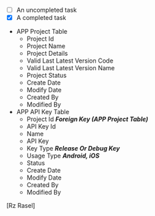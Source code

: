 - [ ] An uncompleted task
- [x] A completed task

* APP Project Table
    * Project Id
    * Project Name
    * Project Details
    * Valid Last Latest Version Code
    * Valid Last Latest Version Name
    * Project Status
    * Create Date
    * Modify Date
    * Created By
    * Modified By
* APP API Key Table
    - Project Id ***Foreign Key (APP Project Table)***
    - API Key Id
    - Name
    - API Key
    - Key Type ***Release Or Debug Key***
    - Usage Type ***Android, iOS***
    - Status
    - Create Date
    - Modify Date
    - Created By
    - Modified By

[Rz Rasel]
